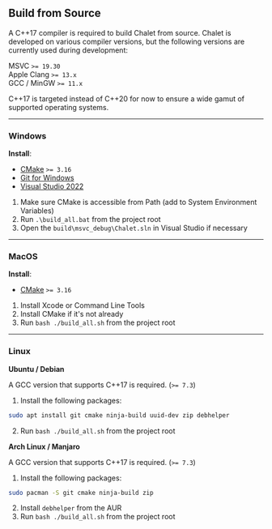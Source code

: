 ## Build from Source

A C++17 compiler is required to build Chalet from source. Chalet is developed on various compiler versions, but the following versions are currently used during development:

MSVC `>= 19.30`  
Apple Clang `>= 13.x`  
GCC / MinGW `>= 11.x`

C++17 is targeted instead of C++20 for now to ensure a wide gamut of supported operating systems.

---
### Windows

**Install**: 

* [CMake](https://cmake.org/download) `>= 3.16`
* [Git for Windows](https://gitforwindows.org)
* [Visual Studio 2022](https://visualstudio.microsoft.com)

1. Make sure CMake is accessible from Path (add to System Environment Variables)
2. Run `.\build_all.bat` from the project root
3. Open the `build\msvc_debug\Chalet.sln` in Visual Studio if necessary

---
### MacOS

**Install**: 

* [CMake](https://cmake.org/download) `>= 3.16`

1. Install Xcode or Command Line Tools
2. Install CMake if it's not already
3. Run `bash ./build_all.sh` from the project root

---
### Linux

**Ubuntu / Debian**

A GCC version that supports C++17 is required. (`>= 7.3`)

1. Install the following packages:

```bash
sudo apt install git cmake ninja-build uuid-dev zip debhelper
```

2. Run `bash ./build_all.sh` from the project root

**Arch Linux / Manjaro**

A GCC version that supports C++17 is required. (`>= 7.3`)

1. Install the following packages:

```bash
sudo pacman -S git cmake ninja-build zip
```

2. Install `debhelper` from the AUR
3. Run `bash ./build_all.sh` from the project root
